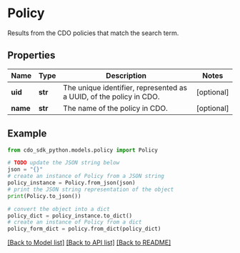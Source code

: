 # Policy

Results from the CDO policies that match the search term.

## Properties

Name | Type | Description | Notes
------------ | ------------- | ------------- | -------------
**uid** | **str** | The unique identifier, represented as a UUID, of the policy in CDO. | [optional] 
**name** | **str** | The name of the policy in CDO. | [optional] 

## Example

```python
from cdo_sdk_python.models.policy import Policy

# TODO update the JSON string below
json = "{}"
# create an instance of Policy from a JSON string
policy_instance = Policy.from_json(json)
# print the JSON string representation of the object
print(Policy.to_json())

# convert the object into a dict
policy_dict = policy_instance.to_dict()
# create an instance of Policy from a dict
policy_form_dict = policy.from_dict(policy_dict)
```
[[Back to Model list]](../README.md#documentation-for-models) [[Back to API list]](../README.md#documentation-for-api-endpoints) [[Back to README]](../README.md)


